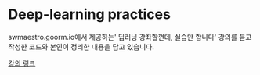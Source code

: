 # Deep-learning practices
<p>swmaestro.goorm.io에서 제공하는' 딥러닝 강좌할껀데, 실습만 합니다' 강의를 듣고 작성한 코드와 본인이 정리한 내용을 담고 있습니다.</p>
<p>

[강의 링크](https://swmaestro.goorm.io/learn/lecture/26908/%EB%94%A5%EB%9F%AC%EB%8B%9D-%EA%B0%95%EC%A2%8C%ED%95%A0%EA%BB%80%EB%8D%B0-%EC%8B%A4%EC%8A%B5%EB%A7%8C-%ED%95%A9%EB%8B%88%EB%8B%A4)</p>